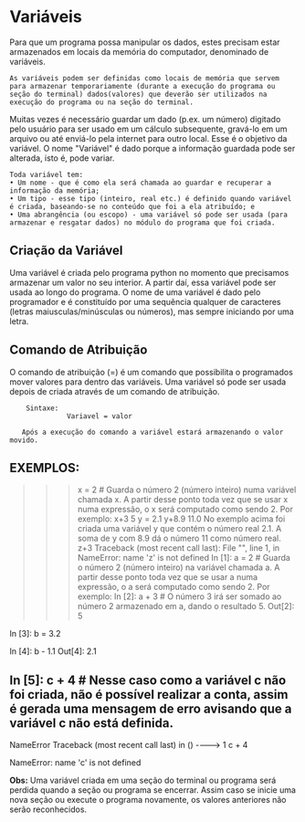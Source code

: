# Variáveis

Para que um programa possa manipular os dados, estes precisam estar armazenados em locais da memória do computador, denominado de variáveis.
``` 
As variáveis podem ser definidas como locais de memória que servem para armazenar temporariamente (durante a execução do programa ou seção do terminal) dados(valores) que deverão ser utilizados na execução do programa ou na seção do terminal.
```
Muitas vezes é necessário guardar um dado (p.ex. um número) digitado pelo usuário para ser usado em um cálculo subsequente, gravá-lo em um arquivo ou até enviá-lo pela internet para outro local. Esse
é o objetivo da variável. O nome "Variável" é dado porque a informação guardada pode ser alterada, isto é, pode variar.
```
Toda variável tem:
• Um nome - que é como ela será chamada ao guardar e recuperar a informação da memória;
• Um tipo - esse tipo (inteiro, real etc.) é definido quando variável é criada, baseando-se no conteúdo que foi a ela atribuído; e
• Uma abrangência (ou escopo) - uma variável só pode ser usada (para armazenar e resgatar dados) no módulo do programa que foi criada.
```
## Criação da Variável
Uma variável é criada pelo programa python no momento que precisamos armazenar um valor no seu interior. A partir daí, essa variável pode ser usada ao longo do programa.
O nome de uma variável é dado pelo programador e é constituído por uma sequência qualquer de caracteres (letras maiusculas/minúsculas ou números), mas sempre iniciando por uma letra.

## Comando de Atribuição
O comando de atribuição (=) é um comando que possibilita o programados mover valores para dentro das variáveis. Uma variável só pode ser usada depois de criada através de um comando de
atribuição. 
```
    Sintaxe:
              Variavel = valor
              
   Após a execução do comando a variável estará armazenando o valor movido.
```
## EXEMPLOS:

>>> x = 2     # Guarda o número 2 (número inteiro) numa variável chamada x. A partir desse ponto toda vez que se usar x numa expressão, o x será computado como sendo 2. Por
exemplo:
>>> x+3
5
>>> y = 2.1
>>> y+8.9
11.0
No exemplo acima foi criada uma variável y que contém o número real 2.1. A soma de y com 8.9 dá o número 11 como número real.
>>> z+3
Traceback (most recent call last):
 File "<stdin>", line 1, in <module>
NameError: name 'z' is not defined
In [1]: a = 2 # Guarda o número 2 (número inteiro) na variável chamada a. A partir desse ponto toda vez que se usar a numa expressão, o a será computado como sendo 2. Por
exemplo:
In [2]: a + 3  # O número 3 irá ser somado ao número 2 armazenado em a, dando o resultado 5.
Out[2]: 5

In [3]: b = 3.2

In [4]: b - 1.1
Out[4]: 2.1

In [5]: c + 4  # Nesse caso como a variável c não foi criada, não é possível realizar a conta, assim é gerada uma mensagem de erro avisando que a variável c não está definida. 
---------------------------------------------------------------------------
NameError                                 Traceback (most recent call last)
<ipython-input-5-8271c808b9af> in <module>()
----> 1 c + 4

NameError: name 'c' is not defined

**Obs:** Uma variável criada em uma seção do terminal ou programa será perdida quando a seção ou programa se encerrar. 
Assim caso se inicie uma nova seção ou execute o programa novamente, os valores anteriores não serão reconhecidos.
